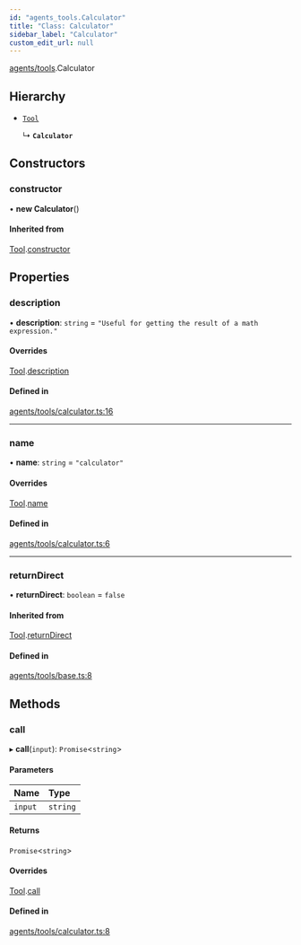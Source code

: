 ```yaml
---
id: "agents_tools.Calculator"
title: "Class: Calculator"
sidebar_label: "Calculator"
custom_edit_url: null
---
```


[agents/tools](../modules/agents_tools.md).Calculator

## Hierarchy

- [`Tool`](agents.Tool.md)

  ↳ **`Calculator`**

## Constructors

### constructor

• **new Calculator**()

#### Inherited from

[Tool](agents.Tool.md).[constructor](agents.Tool.md#constructor)

## Properties

### description

• **description**: `string` = `"Useful for getting the result of a math expression."`

#### Overrides

[Tool](agents.Tool.md).[description](agents.Tool.md#description)

#### Defined in

[agents/tools/calculator.ts:16](https://github.com/hwchase17/langchainjs/blob/46f8b74/langchain/agents/tools/calculator.ts#L16)

___

### name

• **name**: `string` = `"calculator"`

#### Overrides

[Tool](agents.Tool.md).[name](agents.Tool.md#name)

#### Defined in

[agents/tools/calculator.ts:6](https://github.com/hwchase17/langchainjs/blob/46f8b74/langchain/agents/tools/calculator.ts#L6)

___

### returnDirect

• **returnDirect**: `boolean` = `false`

#### Inherited from

[Tool](agents.Tool.md).[returnDirect](agents.Tool.md#returndirect)

#### Defined in

[agents/tools/base.ts:8](https://github.com/hwchase17/langchainjs/blob/46f8b74/langchain/agents/tools/base.ts#L8)

## Methods

### call

▸ **call**(`input`): `Promise`<`string`\>

#### Parameters

| Name | Type |
| :------ | :------ |
| `input` | `string` |

#### Returns

`Promise`<`string`\>

#### Overrides

[Tool](agents.Tool.md).[call](agents.Tool.md#call)

#### Defined in

[agents/tools/calculator.ts:8](https://github.com/hwchase17/langchainjs/blob/46f8b74/langchain/agents/tools/calculator.ts#L8)
